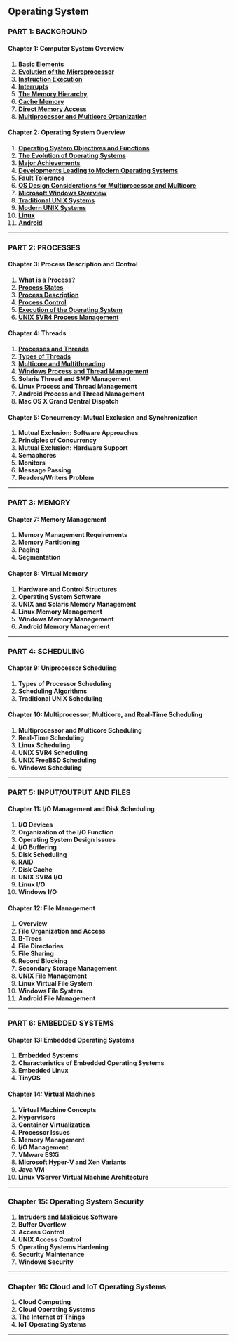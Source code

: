 Operating System
---

### **PART 1: BACKGROUND**
#### **Chapter 1: Computer System Overview**
1. [**Basic Elements**](https://github.com/aw-junaid/Computer-Science/blob/main/Operating%20Systems/Course/1/Basic%20Elements.md)
2. [**Evolution of the Microprocessor**](https://github.com/aw-junaid/Computer-Science/blob/main/Operating%20Systems/Course/1/Evolution%20of%20the%20Microprocessor.md)
3. [**Instruction Execution**](https://github.com/aw-junaid/Computer-Science/blob/main/Operating%20Systems/Course/1/Instruction%20Execution.md)
4. [**Interrupts**](https://github.com/aw-junaid/Computer-Science/blob/main/Operating%20Systems/Course/1/Interrupts.md)
5. [**The Memory Hierarchy**](https://github.com/aw-junaid/Computer-Science/blob/main/Operating%20Systems/Course/1/The%20Memory%20Hierarchy.md)
6. [**Cache Memory**](https://github.com/aw-junaid/Computer-Science/blob/main/Operating%20Systems/Course/1/Cache%20Memory.md)
7. [**Direct Memory Access**](https://github.com/aw-junaid/Computer-Science/blob/main/Operating%20Systems/Course/1/Direct%20Memory%20Access.md)
8. [**Multiprocessor and Multicore Organization**](https://github.com/aw-junaid/Computer-Science/blob/main/Operating%20Systems/Course/1/Multiprocessor%20and%20Multicore%20Organization.md)

#### **Chapter 2: Operating System Overview**
1. [**Operating System Objectives and Functions**](https://github.com/aw-junaid/Computer-Science/blob/main/Operating%20Systems/Course/1/Operating%20System%20Objectives%20and%20Functions.md)
2. [**The Evolution of Operating Systems**](https://github.com/aw-junaid/Computer-Science/blob/main/Operating%20Systems/Course/1/The%20Evolution%20of%20Operating%20Systems.md)
3. [**Major Achievements**](https://github.com/aw-junaid/Computer-Science/blob/main/Operating%20Systems/Course/1/Major%20Achievements.md)
4. [**Developments Leading to Modern Operating Systems**](https://github.com/aw-junaid/Computer-Science/blob/main/Operating%20Systems/Course/1/Developments%20Leading%20to%20Modern%20Operating%20Systems.md)
5. [**Fault Tolerance**](https://github.com/aw-junaid/Computer-Science/blob/main/Operating%20Systems/Course/1/Fault%20Tolerance.md)
6. [**OS Design Considerations for Multiprocessor and Multicore**](https://github.com/aw-junaid/Computer-Science/blob/main/Operating%20Systems/Course/1/OS%20Design%20Considerations%20for%20Multiprocessor%20and%20Multicore.md)
7. [**Microsoft Windows Overview**](https://github.com/aw-junaid/Computer-Science/blob/main/Operating%20Systems/Course/1/Microsoft%20Windows%20Overview.md)
8. [**Traditional UNIX Systems**](https://github.com/aw-junaid/Computer-Science/blob/main/Operating%20Systems/Course/1/Traditional%20UNIX%20Systems.md)
9. [**Modern UNIX Systems**](https://github.com/aw-junaid/Computer-Science/blob/main/Operating%20Systems/Course/1/Modern%20UNIX%20Systems.md)
10. [**Linux**](https://github.com/aw-junaid/Computer-Science/blob/main/Operating%20Systems/Course/1/Linux.md)
11. [**Android**](https://github.com/aw-junaid/Computer-Science/blob/main/Operating%20Systems/Course/1/Android.md)

---

### **PART 2: PROCESSES**
#### **Chapter 3: Process Description and Control**
1. [**What is a Process?**](https://github.com/aw-junaid/Computer-Science/blob/main/Operating%20Systems/Course/1/What%20is%20a%20Process%3F.md)
2. [**Process States**](https://github.com/aw-junaid/Computer-Science/blob/main/Operating%20Systems/Course/1/Process%20States.md)
3. [**Process Description**](https://github.com/aw-junaid/Computer-Science/blob/main/Operating%20Systems/Course/1/Process%20Description.md)
4. [**Process Control**](https://github.com/aw-junaid/Computer-Science/blob/main/Operating%20Systems/Course/1/Process%20Control.md)
5. [**Execution of the Operating System**](https://github.com/aw-junaid/Computer-Science/blob/main/Operating%20Systems/Course/1/Execution%20of%20the%20Operating%20System.md)
6. [**UNIX SVR4 Process Management**](https://github.com/aw-junaid/Computer-Science/blob/main/Operating%20Systems/Course/1/UNIX%20SVR4%20Process%20Management.md)


#### **Chapter 4: Threads**
1. [**Processes and Threads**](https://github.com/aw-junaid/Computer-Science/blob/main/Operating%20Systems/Course/1/Processes%20and%20Threads.md)
2. [**Types of Threads**](https://github.com/aw-junaid/Computer-Science/blob/main/Operating%20Systems/Course/1/Types%20of%20Threads.md)
3. [**Multicore and Multithreading**](https://github.com/aw-junaid/Computer-Science/blob/main/Operating%20Systems/Course/1/Multicore%20and%20Multithreading.md)
4. [**Windows Process and Thread Management**](https://github.com/aw-junaid/Computer-Science/blob/main/Operating%20Systems/Course/1/Windows%20Process%20and%20Thread%20Management.md)
5. **Solaris Thread and SMP Management**
6. **Linux Process and Thread Management**
7. **Android Process and Thread Management**
8. **Mac OS X Grand Central Dispatch**

#### **Chapter 5: Concurrency: Mutual Exclusion and Synchronization**
1. **Mutual Exclusion: Software Approaches**
2. **Principles of Concurrency**
3. **Mutual Exclusion: Hardware Support**
4. **Semaphores**
5. **Monitors**
6. **Message Passing**
7. **Readers/Writers Problem**

---

### **PART 3: MEMORY**
#### **Chapter 7: Memory Management**
1. **Memory Management Requirements**
2. **Memory Partitioning**
3. **Paging**
4. **Segmentation**

#### **Chapter 8: Virtual Memory**
1. **Hardware and Control Structures**
2. **Operating System Software**
3. **UNIX and Solaris Memory Management**
4. **Linux Memory Management**
5. **Windows Memory Management**
6. **Android Memory Management**

---

### **PART 4: SCHEDULING**
#### **Chapter 9: Uniprocessor Scheduling**
1. **Types of Processor Scheduling**
2. **Scheduling Algorithms**
3. **Traditional UNIX Scheduling**

#### **Chapter 10: Multiprocessor, Multicore, and Real-Time Scheduling**
1. **Multiprocessor and Multicore Scheduling**
2. **Real-Time Scheduling**
3. **Linux Scheduling**
4. **UNIX SVR4 Scheduling**
5. **UNIX FreeBSD Scheduling**
6. **Windows Scheduling**

---

### **PART 5: INPUT/OUTPUT AND FILES**
#### **Chapter 11: I/O Management and Disk Scheduling**
1. **I/O Devices**
2. **Organization of the I/O Function**
3. **Operating System Design Issues**
4. **I/O Buffering**
5. **Disk Scheduling**
6. **RAID**
7. **Disk Cache**
8. **UNIX SVR4 I/O**
9. **Linux I/O**
10. **Windows I/O**

#### **Chapter 12: File Management**
1. **Overview**
2. **File Organization and Access**
3. **B-Trees**
4. **File Directories**
5. **File Sharing**
6. **Record Blocking**
7. **Secondary Storage Management**
8. **UNIX File Management**
9. **Linux Virtual File System**
10. **Windows File System**
11. **Android File Management**

---

### **PART 6: EMBEDDED SYSTEMS**
#### **Chapter 13: Embedded Operating Systems**
1. **Embedded Systems**
2. **Characteristics of Embedded Operating Systems**
3. **Embedded Linux**
4. **TinyOS**

#### **Chapter 14: Virtual Machines**
1. **Virtual Machine Concepts**
2. **Hypervisors**
3. **Container Virtualization**
4. **Processor Issues**
5. **Memory Management**
6. **I/O Management**
7. **VMware ESXi**
8. **Microsoft Hyper-V and Xen Variants**
9. **Java VM**
10. **Linux VServer Virtual Machine Architecture**

---

### **Chapter 15: Operating System Security**
1. **Intruders and Malicious Software**
2. **Buffer Overflow**
3. **Access Control**
4. **UNIX Access Control**
5. **Operating Systems Hardening**
6. **Security Maintenance**
7. **Windows Security**

---

### **Chapter 16: Cloud and IoT Operating Systems**
1. **Cloud Computing**
2. **Cloud Operating Systems**
3. **The Internet of Things**
4. **IoT Operating Systems**

---

